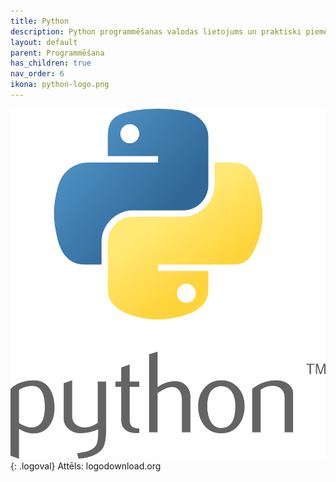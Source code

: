 ```yaml
---
title: Python
description: Python programmēšanas valodas lietojums un praktiski piemēri
layout: default
parent: Programmēšana
has_children: true
nav_order: 6
ikona: python-logo.png
---
```

![pythonlogo](/media/python-logo.png){: .logoval}
Attēls: logodownload.org